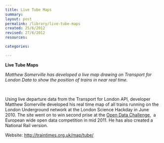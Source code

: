 ```yaml
---
title: Live Tube Maps
summary: 
layout: post
permalink: /library/live-tube-maps
created: 25/6/2012
revised: 27/6/2012
resources:

categories:

---
```


<p><strong>Live Tube Maps</strong></p>
<p><em>Matthew Somerville has developed a live map drawing on Transport for London Data to show the position of trains in near real time.</em></p>
<p> </p>
<p>Using live departure data from the Transport for London API, developer Matthew Somerville developed his real time map of all trains running on the London Underground network at the London Science Hackday in June 2010. The site went on to win second prise at the <a href="http://opendatachallenge.org/" rel="nofollow">Open Data Challenge</a>,  a European wide open data competition in mid 2011. He has also created a National Rail version.</p>
<p>Website: <a href="http://traintimes.org.uk/map/tube/" rel="nofollow">http://traintimes.org.uk/map/tube/</a></p>
